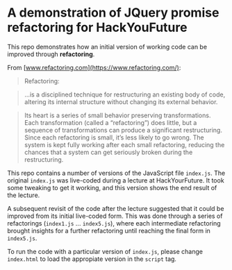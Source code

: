 # A demonstration of JQuery promise refactoring for HackYouFuture

This repo demonstrates how an initial version of working code can be improved through **refactoring**.

From [www.refactoring.com](https://www.refactoring.com/):

> Refactoring:

 >…is a disciplined technique for restructuring an existing body of code, altering its internal structure without changing its external behavior.

> Its heart is a series of small behavior preserving transformations. Each transformation (called a “refactoring”) does little, but a sequence of transformations can produce a significant restructuring. Since each refactoring is small, it’s less likely to go wrong. The system is kept fully working after each small refactoring, reducing the chances that a system can get seriously broken during the restructuring.

This repo contains a number of versions of the JavaScript file `index.js`. The original `index.js` was live-coded during a lecture at HackYourFuture. It took some tweaking to get it working, and this version shows the end result of the lecture.

A subsequent revisit of the code after the lecture suggested that it could be improved from its initial live-coded form. This was done through a series of refactorings (`index1.js` ... `index5.js`), where each intermediate refactoring brought insights for a further refactoring until reaching the final form in `index5.js`.

To run the code with a particular version of `index.js`, please change `index.html` to load the appropiate version in the `script` tag.

